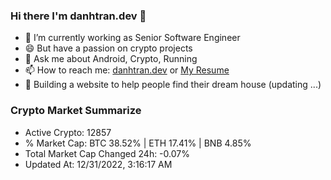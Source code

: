 ### Hi there I'm danhtran.dev 👋

- 🔭 I’m currently working as Senior Software Engineer
- 😄 But have a passion on crypto projects
- 💬 Ask me about Android, Crypto, Running 
- 📫 How to reach me: <a href="https://danhtran.dev" target="_blank">danhtran.dev</a> or <a href="Dan-Resume.pdf" target="_blank">My Resume</a>
- 🌱 Building a website to help people find their dream house (updating ...)

### Crypto Market Summarize
- Active Crypto: 12857
- % Market Cap: BTC 38.52% | ETH 17.41% | BNB 4.85%
- Total Market Cap Changed 24h: -0.07%
- Updated At: 12/31/2022, 3:16:17 AM
